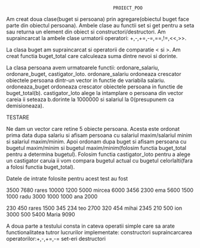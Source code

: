 											PROIECT_POO

Am creat doua clase(buget si persoana) prin agregare(obiectul buget face parte din obiectul persoana).
Ambele clase au functii set si get pentru a seta sau returna un element din obiect si constructori/destructori.
Am supraincarcat la ambele clase urmatorii operatori: +,-,+=,-=,==,!=,<<,>>.

La clasa buget am supraincarcat si operatorii de comparatie < si >. Am creat functia buget_total care calculeaza suma dintre nevoi si dorinte.

La clasa persoana avem urmatoarele functii: ordonare_salariu, ordonare_buget, castigator_loto.
ordonare_salariu ordoneaza crescator obiectele persoana dintr-un vector in functie de variabila salariu.
ordoneaza_buget ordoneaza crescator obiectele persoana in functie de buget_total(b).
castigator_loto alege la intamplare o persoana din vector careia ii seteaza b.dorinte la 1000000 si salariul la 0(presupunem ca demisioneaza).


TESTARE

Ne dam un vector care retine 5 obiecte persoana.
Acesta este ordonat prima data dupa salariu si afisam persoana cu salariul maxim/salariul minim si salariul maxim/minim.
Apoi ordonam dupa buget si afisam persoana cu bugetul maxim/minim si bugetul maxim/minim(folosim functia buget_total pentru a determina bugetul).
Folosim functia castigator_loto pentru a alege un castigator caruia ii vom compara bugetul actual cu bugetul celorlalti(fara a folosi functia buget_total).

Datele de intrate folosite pentru acest test au fost


3500 7680 rares 10000
1200 5000 mircea 6000
3456 2300 ema 5600
1500 1000 radu 3000
1000 1000 ana 2000


230 450 rares 1500
345 234 teo 2700
320 454 mihai 2345
210 500 ion 3000
500 5400 Maria 9090

A doua parte a testului consta in cateva operatii simple care sa arate functionalitatea tutror lucrurilor implementate:
constructori
supraincarcarea operatorilor:+,-,+=,-=
set-eri
destructori


